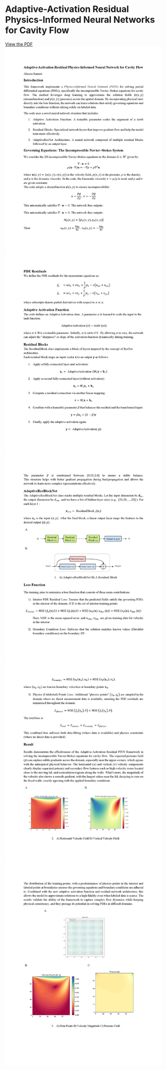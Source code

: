 # Adaptive-Activation Residual Physics-Informed Neural Networks for Cavity Flow
[View the PDF](Adaptive-Activation%20Residual%20Physics-Informed%20Neural%20Network-Doc.pdf)
![](Images/Adaptive-Activation%20Residual%20Physics-Informed%20Neural%20Network_00001.jpg)
![](Images/Adaptive-Activation%20Residual%20Physics-Informed%20Neural%20Network_00002.jpg)
![](Images/Adaptive-Activation%20Residual%20Physics-Informed%20Neural%20Network_00003.jpg)
![](Images/Adaptive-Activation%20Residual%20Physics-Informed%20Neural%20Network_00004.jpg)
![](Images/Adaptive-Activation%20Residual%20Physics-Informed%20Neural%20Network_00005.jpg)

